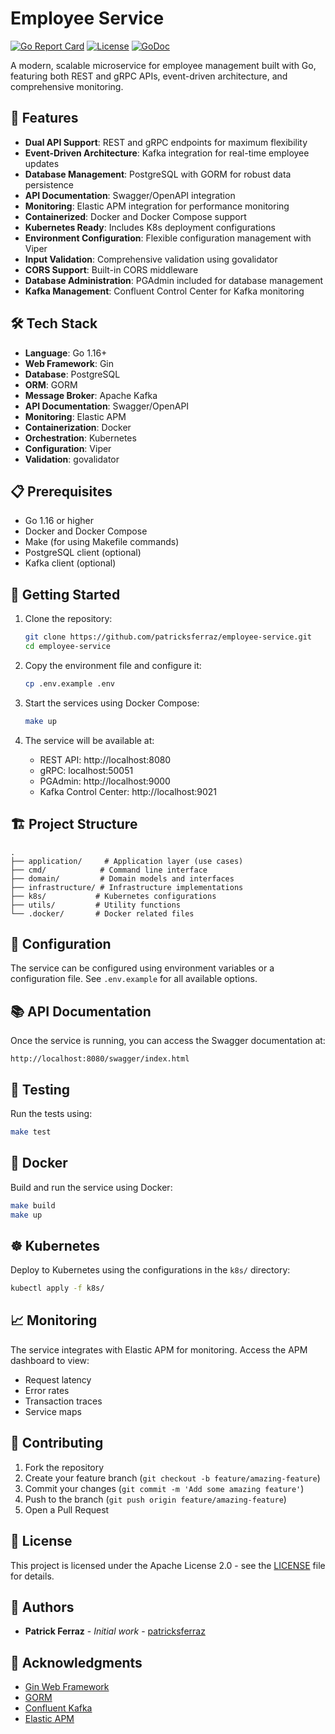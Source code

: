 # Employee Service

[![Go Report Card](https://goreportcard.com/badge/github.com/patricksferraz/employee-service)](https://goreportcard.com/report/github.com/patricksferraz/employee-service)
[![License](https://img.shields.io/badge/License-Apache%202.0-blue.svg)](https://opensource.org/licenses/Apache-2.0)
[![GoDoc](https://godoc.org/github.com/patricksferraz/employee-service?status.svg)](https://godoc.org/github.com/patricksferraz/employee-service)

A modern, scalable microservice for employee management built with Go, featuring both REST and gRPC APIs, event-driven architecture, and comprehensive monitoring.

## 🚀 Features

- **Dual API Support**: REST and gRPC endpoints for maximum flexibility
- **Event-Driven Architecture**: Kafka integration for real-time employee updates
- **Database Management**: PostgreSQL with GORM for robust data persistence
- **API Documentation**: Swagger/OpenAPI integration
- **Monitoring**: Elastic APM integration for performance monitoring
- **Containerized**: Docker and Docker Compose support
- **Kubernetes Ready**: Includes K8s deployment configurations
- **Environment Configuration**: Flexible configuration management with Viper
- **Input Validation**: Comprehensive validation using govalidator
- **CORS Support**: Built-in CORS middleware
- **Database Administration**: PGAdmin included for database management
- **Kafka Management**: Confluent Control Center for Kafka monitoring

## 🛠️ Tech Stack

- **Language**: Go 1.16+
- **Web Framework**: Gin
- **Database**: PostgreSQL
- **ORM**: GORM
- **Message Broker**: Apache Kafka
- **API Documentation**: Swagger/OpenAPI
- **Monitoring**: Elastic APM
- **Containerization**: Docker
- **Orchestration**: Kubernetes
- **Configuration**: Viper
- **Validation**: govalidator

## 📋 Prerequisites

- Go 1.16 or higher
- Docker and Docker Compose
- Make (for using Makefile commands)
- PostgreSQL client (optional)
- Kafka client (optional)

## 🚀 Getting Started

1. Clone the repository:
   ```bash
   git clone https://github.com/patricksferraz/employee-service.git
   cd employee-service
   ```

2. Copy the environment file and configure it:
   ```bash
   cp .env.example .env
   ```

3. Start the services using Docker Compose:
   ```bash
   make up
   ```

4. The service will be available at:
   - REST API: http://localhost:8080
   - gRPC: localhost:50051
   - PGAdmin: http://localhost:9000
   - Kafka Control Center: http://localhost:9021

## 🏗️ Project Structure

```
.
├── application/     # Application layer (use cases)
├── cmd/            # Command line interface
├── domain/         # Domain models and interfaces
├── infrastructure/ # Infrastructure implementations
├── k8s/           # Kubernetes configurations
├── utils/         # Utility functions
└── .docker/       # Docker related files
```

## 🔧 Configuration

The service can be configured using environment variables or a configuration file. See `.env.example` for all available options.

## 📚 API Documentation

Once the service is running, you can access the Swagger documentation at:
```
http://localhost:8080/swagger/index.html
```

## 🧪 Testing

Run the tests using:
```bash
make test
```

## 🐳 Docker

Build and run the service using Docker:
```bash
make build
make up
```

## ☸️ Kubernetes

Deploy to Kubernetes using the configurations in the `k8s/` directory:
```bash
kubectl apply -f k8s/
```

## 📈 Monitoring

The service integrates with Elastic APM for monitoring. Access the APM dashboard to view:
- Request latency
- Error rates
- Transaction traces
- Service maps

## 🤝 Contributing

1. Fork the repository
2. Create your feature branch (`git checkout -b feature/amazing-feature`)
3. Commit your changes (`git commit -m 'Add some amazing feature'`)
4. Push to the branch (`git push origin feature/amazing-feature`)
5. Open a Pull Request

## 📝 License

This project is licensed under the Apache License 2.0 - see the [LICENSE](LICENSE) file for details.

## 👥 Authors

- **Patrick Ferraz** - *Initial work* - [patricksferraz](https://github.com/patricksferraz)

## 🙏 Acknowledgments

- [Gin Web Framework](https://github.com/gin-gonic/gin)
- [GORM](https://gorm.io/)
- [Confluent Kafka](https://www.confluent.io/)
- [Elastic APM](https://www.elastic.co/apm)
